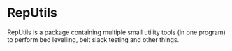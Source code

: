 RepUtils
========

RepUtils is a package containing multiple small utility tools (in one program) to perform bed levelling, belt slack testing and other things.